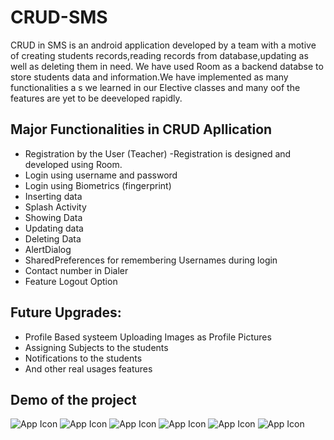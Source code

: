 # CRUD-SMS
CRUD in SMS is an android application developed by a team with a motive of creating students records,reading records from database,updating as well as deleting them in need. We have used Room as a backend databse to store students data and information.We have implemented as many functionalities a s we learned in our Elective classes and many oof the features are yet to be deeveloped rapidly.

## Major Functionalities in CRUD Apllication 
- Registration by the User (Teacher)
 -Registration is designed and developed using Room. 
 - Login using username and password 
 - Login using Biometrics (fingerprint) 
 - Inserting data 
 - Splash Activity 
 - Showing Data 
 - Updating data 
 - Deleting Data 
 - AlertDialog 
 - SharedPreferences for remembering Usernames during login 
 - Contact number in Dialer 
 - Feature Logout Option

## Future Upgrades: 
- Profile Based systeem Uploading Images as Profile Pictures 
- Assigning Subjects to the students 
- Notifications to the students 
- And other real usages features

## Demo of the project
 ![App Icon](https://github.com/ashknth/Test-Repo/blob/main/Screen%20Shot%202021-07-28%20at%2011.31.52%20PM.png)
 ![App Icon](https://github.com/ashknth/Test-Repo/blob/main/Screen%20Shot%202021-07-28%20at%2011.32.26%20PM.png)
 ![App Icon](https://github.com/ashknth/Test-Repo/blob/main/Screen%20Shot%202021-07-28%20at%2011.32.50%20PM.png)
 ![App Icon](https://github.com/ashknth/Test-Repo/blob/main/Screen%20Shot%202021-07-28%20at%2011.33.02%20PM.png)
 ![App Icon](https://github.com/ashknth/Test-Repo/blob/main/Screen%20Shot%202021-07-28%20at%2011.33.13%20PM.png)
 ![App Icon](https://github.com/ashknth/Test-Repo/blob/main/Screen%20Shot%202021-07-28%20at%2011.33.27%20PM.png)


